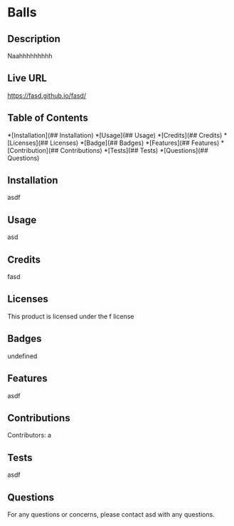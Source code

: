 # Balls
  ## Description
  Naahhhhhhhhh

  ## Live URL
  https://fasd.github.io/fasd/

  ## Table of Contents 
  *[Installation](## Installation)
  *[Usage](## Usage)
  *[Credits](## Credits)
  *[Licenses](## Licenses)
  *[Badge](## Badges)
  *[Features](## Features)
  *[Contribution](## Contributions)
  *[Tests](## Tests)
  *[Questions](## Questions)
  
  ## Installation
  asdf
  
  ## Usage 
  asd

  ## Credits 
  fasd

  ## Licenses
  This product is licensed under the f license
  
  ## Badges 
  undefined
  
  ## Features
  asdf
  
  ## Contributions
  Contributors: a
  
  ## Tests
  asdf

  ## Questions
  For any questions or concerns, please contact asd with any questions.

